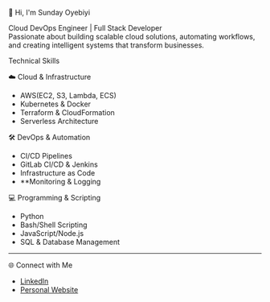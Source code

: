 👋 Hi, I'm Sunday Oyebiyi

Cloud DevOps Engineer | Full Stack Developer  
Passionate about building scalable cloud solutions, automating workflows, and creating intelligent systems that transform businesses.

Technical Skills

☁️ Cloud & Infrastructure
- AWS(EC2, S3, Lambda, ECS)
- Kubernetes & Docker
- Terraform & CloudFormation
- Serverless Architecture

🛠️ DevOps & Automation
-  CI/CD Pipelines
- GitLab CI/CD & Jenkins
- Infrastructure as Code
- **Monitoring & Logging

💻 Programming & Scripting
- Python
- Bash/Shell Scripting
- JavaScript/Node.js
- SQL & Database Management

---

🌐 Connect with Me
- [LinkedIn](https://www.linkedin.com/in/sunday-oyebiyi/)
- [Personal Website](https://oyebiyisunday.github.io/Portfolio_Website/)
